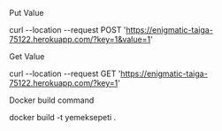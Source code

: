Put Value

curl --location --request POST 'https://enigmatic-taiga-75122.herokuapp.com/?key=1&value=1'

Get Value

curl --location --request GET 'https://enigmatic-taiga-75122.herokuapp.com/?key=1'

Docker build command

docker build -t yemeksepeti .